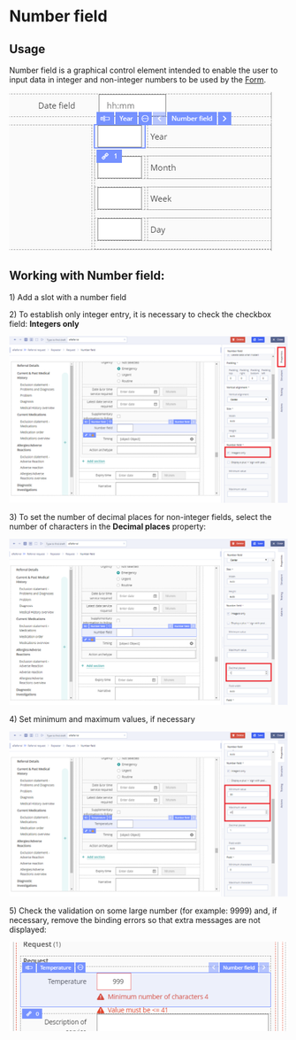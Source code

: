 # Number field

## Usage <a id="Numberfield-Usage"></a>

Number field is a graphical control element intended to enable the user to input data in integer and non-integer numbers to be used by the [Form](../ehr-forms-forms-in-detail/).

![](../../.gitbook/assets/34841345.png)

## Working with Number field: <a id="Numberfield-WorkingwithNumberfield:"></a>

1\) Add a slot with a number field

2\) To establish only integer entry, it is necessary to check the checkbox field: **Integers only**

![](../../.gitbook/assets/34840600.png)

3\) To set the number of decimal places for non-integer fields, select the number of characters in the **Decimal places** property:

![](../../.gitbook/assets/34840637.png)

4\) Set minimum and maximum values, if necessary

![](../../.gitbook/assets/34840638.png)

5\) Check the validation on some large number \(for example: 9999\) and, if necessary, remove the binding errors so that extra messages are not displayed:

![](../../.gitbook/assets/34840650.png)

